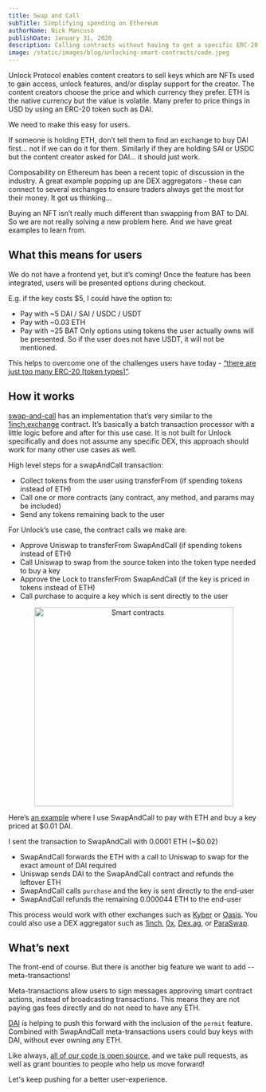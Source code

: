 ```yaml
---
title: Swap and Call
subTitle: Simplifying spending on Ethereum
authorName: Nick Mancuso
publishDate: January 31, 2020
description: Calling contracts without having to get a specific ERC-20 token type first.
image: /static/images/blog/unlocking-smart-contracts/code.jpeg
---
```


Unlock Protocol enables content creators to sell keys which are NFTs used to gain access, unlock features, and/or display support for the creator.  The content creators choose the price and which currency they prefer. ETH is the native currency but the value is volatile. Many prefer to price things in USD by using an ERC-20 token such as DAI.

We need to make this easy for users.

If someone is holding ETH, don’t tell them to find an exchange to buy DAI first… not if we can do it for them.  Similarly if they are holding SAI or USDC but the content creator asked for DAI… it should just work.

Composability on Ethereum has been a recent topic of discussion in the industry. A great example popping up are DEX aggregators - these can connect to several exchanges to ensure traders always get the most for their money. It got us thinking...

Buying an NFT isn’t really much different than swapping from BAT to DAI. So we are not really solving a new problem here. And we have great examples to learn from.

## What this means for users

We do not have a frontend yet, but it’s coming! Once the feature has been integrated, users will be presented options during checkout.

E.g. if the key costs $5, I could have the option to:
 - Pay with ~5 DAI / SAI / USDC / USDT
 - Pay with ~0.03 ETH
 - Pay with ~25 BAT
Only options using tokens the user actually owns will be presented. So if the user does not have USDT, it will not be mentioned.

This helps to overcome one of the challenges users have today - [“there are just too many ERC-20 [token types]”](https://twitter.com/julien51/status/1222957379031117825).

## How it works

[swap-and-call](https://github.com/unlock-protocol/swap-and-call) has an implementation that’s very similar to the [1inch.exchange](https://etherscan.io/address/0x11111254369792b2Ca5d084aB5eEA397cA8fa48B#code) contract. It’s basically a batch transaction processor with a little logic before and after for this use case. It is not built for Unlock specifically and does not assume any specific DEX, this approach should work for many other use cases as well.

High level steps for a swapAndCall transaction:
 - Collect tokens from the user using transferFrom (if spending tokens instead of ETH)
 - Call one or more contracts (any contract, any method, and params may be included)
 - Send any tokens remaining back to the user

For Unlock’s use case, the contract calls we make are:
 - Approve Uniswap to transferFrom SwapAndCall (if spending tokens instead of ETH)
 - Call Uniswap to swap from the source token into the token type needed to buy a key
 - Approve the Lock to transferFrom SwapAndCall (if the key is priced in tokens instead of ETH)
 - Call purchase to acquire a key which is sent directly to the user

<p style="text-align:center">
	<img src="/static/images/blog/unlocking-smart-contracts/code.jpeg" width="400px" alt="Smart contracts">
</p>

Here’s [an example](https://etherscan.io/tx/0xc809fe931f03805e4016af57b80577951f5247a3454c9e73a635fda49d5133f9) where I use SwapAndCall to pay with ETH and buy a key priced at $0.01 DAI.

I sent the transaction to SwapAndCall with 0.0001 ETH (~$0.02)
 - SwapAndCall forwards the ETH with a call to Uniswap to swap for the exact amount of DAI required
 - Uniswap sends DAI to the SwapAndCall contract and refunds the leftover ETH
 - SwapAndCall calls `purchase` and the key is sent directly to the end-user
 - SwapAndCall refunds the remaining 0.000044 ETH to the end-user

This process would work with other exchanges such as [Kyber](https://kyber.network/) or [Oasis](https://oasis.app/).  You could also use a DEX aggregator such as [1inch](https://1inch.exchange/), [0x](https://0x.org/api/), [Dex.ag](https://dex.ag/), or [ParaSwap](https://paraswap.io/#/).

## What’s next
The front-end of course. But there is another big feature we want to add -- meta-transactions!

Meta-transactions allow users to sign messages approving smart contract actions, instead of broadcasting transactions. This means they are not paying gas fees directly and do not need to have any ETH.

[DAI](https://etherscan.io/address/0x6b175474e89094c44da98b954eedeac495271d0f#code) is helping to push this forward with the inclusion of the `permit` feature. Combined with SwapAndCall meta-transactions users could buy keys with DAI, without ever owning any ETH.

Like always, [all of our code is open source](https://github.com/unlock-protocol/), and we take pull requests, as well as grant bounties to people who help us move forward!

Let's keep pushing for a better user-experience.